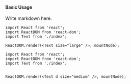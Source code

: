 #### Basic Usage

Write markdown here.

```tsx
import React from 'react';
import ReactDOM from 'react-dom';
import Text from './index';

ReactDOM.render(<Text size="large" />, mountNode);
```

```tsx
import React from 'react';
import ReactDOM from 'react-dom';
import Text from './index';


ReactDOM.render(<Text d size="medium" />, mountNode);
```
